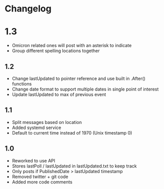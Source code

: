 # Changelog

# 1.3
- Omicron related ones will post with an asterisk to indicate
- Group different spelling locations together

## 1.2
- Change lastUpdated to pointer reference and use built in .After() functions
- Change date format to support multiple dates in single point of interest
- Update lastUpdated to max of previous event

## 1.1
- Split messages based on location
- Added systemd service
- Default to current time instead of 1970 (Unix timestamp 0)

## 1.0
- Reworked to use API
- Stores lastPoll / lastUpdated in lastUpdated.txt to keep track
- Only posts if PublishedDate > lastUpdated timestamp
- Removed twitter + git code
- Added more code comments